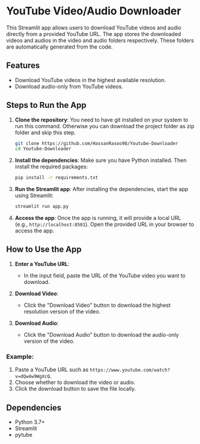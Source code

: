 # YouTube Video/Audio Downloader

This Streamlit app allows users to download YouTube videos and audio directly from a provided YouTube URL. The app stores the downloaded videos and audios in the video and audio folders respectively. These folders are automatically generated from the code.

## Features
- Download YouTube videos in the highest available resolution.
- Download audio-only from YouTube videos.

## Steps to Run the App

1. **Clone the repository**:
    You need to have git installed on your system to run this command. Otherwise you can download the project folder as zip folder and skip this step.
   ```bash
   git clone https://github.com/HassanRasoo98/Youtube-Downloader
   cd Youtube-Downloader
   ```

2. **Install the dependencies**:
   Make sure you have Python installed. Then install the required packages:
   ```bash
   pip install -r requirements.txt
   ```

3. **Run the Streamlit app**:
   After installing the dependencies, start the app using Streamlit:
   ```bash
   streamlit run app.py
   ```

4. **Access the app**:
   Once the app is running, it will provide a local URL (e.g., `http://localhost:8501`). Open the provided URL in your browser to access the app.

## How to Use the App

1. **Enter a YouTube URL**:
   - In the input field, paste the URL of the YouTube video you want to download.

2. **Download Video**:
   - Click the "Download Video" button to download the highest resolution version of the video.

3. **Download Audio**:
   - Click the "Download Audio" button to download the audio-only version of the video.

### Example:
1. Paste a YouTube URL such as `https://www.youtube.com/watch?v=dQw4w9WgXcQ`.
2. Choose whether to download the video or audio.
3. Click the download button to save the file locally.

## Dependencies
- Python 3.7+
- Streamlit
- pytube
